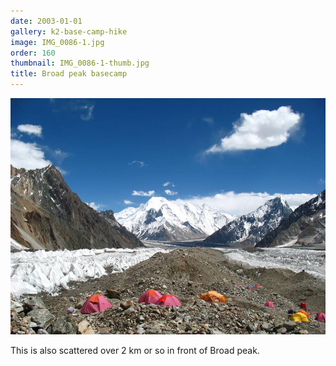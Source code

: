 ```yaml
---
date: 2003-01-01
gallery: k2-base-camp-hike
image: IMG_0086-1.jpg
order: 160
thumbnail: IMG_0086-1-thumb.jpg
title: Broad peak basecamp
---
```


![Broad peak basecamp](./IMG_0086-1.jpg)

This is also scattered over 2 km or so in front of Broad peak.
